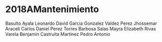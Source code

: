 # 2018AMantenimiento
Basulto Ayala Leonardo
David Garcia Gonzalez
Valdez Perez Jhossemar Araceli 
Carlos Daniel Perez Torres
Barbosa Salas Mayra Elizabeth
Rivas Varela Benjamin
Castruita Martinez Pedro Antonio


